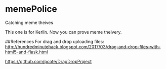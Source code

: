 # memePolice
Catching meme theives

This one is for Kerlin. Now you can prove meme theivery.


##References
For drag and drop uploading files: http://hundredminutehack.blogspot.com/2017/03/drag-and-drop-files-with-html5-and-flask.html

https://github.com/pcote/DragDropProject


